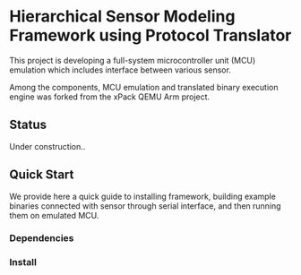 # Hierarchical Sensor Modeling Framework using Protocol Translator

This project is developing a full-system microcontroller unit (MCU) emulation which includes interface between various sensor.

Among the components, MCU emulation and translated binary execution engine was forked from the xPack QEMU Arm project.



## Status

Under construction..



## Quick Start 

We provide here a quick guide to installing framework, building example binaries connected with sensor through serial interface, and then running them on emulated MCU.

### Dependencies



### Install



